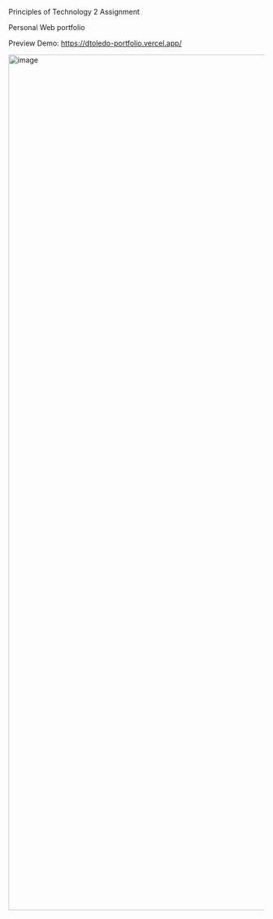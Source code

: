 Principles of Technology 2 Assignment

Personal Web portfolio

Preview Demo: https://dtoledo-portfolio.vercel.app/

<img width="1685" alt="image" src="https://user-images.githubusercontent.com/54025944/234719426-da2076d9-8fd3-4135-a6bc-3726f45a7349.png">
